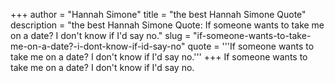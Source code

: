 +++
author = "Hannah Simone"
title = "the best Hannah Simone Quote"
description = "the best Hannah Simone Quote: If someone wants to take me on a date? I don't know if I'd say no."
slug = "if-someone-wants-to-take-me-on-a-date?-i-dont-know-if-id-say-no"
quote = '''If someone wants to take me on a date? I don't know if I'd say no.'''
+++
If someone wants to take me on a date? I don't know if I'd say no.
